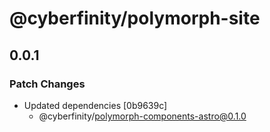 # @cyberfinity/polymorph-site

## 0.0.1

### Patch Changes

- Updated dependencies [0b9639c]
  - @cyberfinity/polymorph-components-astro@0.1.0
